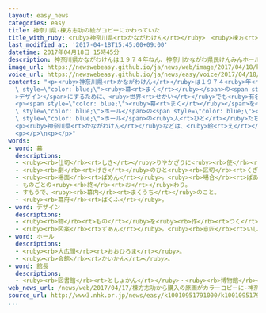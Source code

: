 ```yaml
---
layout: easy_news
categories: easy
title: 神奈川県-棟方志功の絵がコピーにかわっていた
title_with_ruby: <ruby>神奈川県<rt>かながわけん</rt></ruby>　<ruby>棟方<rt>むなかた</rt></ruby><ruby>志功<rt>しこう</rt></ruby>の<ruby>絵<rt>え</rt></ruby>がコピーにかわっていた
last_modified_at: '2017-04-18T15:45:00+09:00'
datetime: 2017年04月18日 15時45分
description: 神奈川県かながわけんは１９７４年ねん、神奈川かながわ県民けんみんホールの幕まくのデザインにするために、世界せかいでも有名ゆうめいな棟方むなかた志功しこうさんがかいた絵えを３００万まん円えんで買かいました。
image_url: https://newswebeasy.github.io/ja/news/web/image/2017/04/18/k10010951791000.jpg
voice_url: https://newswebeasy.github.io/ja/news/easy/voice/2017/04/18/k10010951791000.mp3
contents: "<p><ruby>神奈川県<rt>かながわけん</rt></ruby>は１９７４<ruby>年<rt>ねん</rt></ruby>、<ruby>神奈川<rt>かながわ</rt></ruby><ruby>県民<rt>けんみん</rt></ruby>ホールの<span\
  \ style=\"color: blue;\"><ruby>幕<rt>まく</rt></ruby></span>の<span style=\"color: blue;\"\
  >デザイン</span>にするために、<ruby>世界<rt>せかい</rt></ruby>でも<ruby>有名<rt>ゆうめい</rt></ruby>な<ruby>棟方<rt>むなかた</rt></ruby><ruby>志功<rt>しこう</rt></ruby>さんがかいた<ruby>絵<rt>え</rt></ruby>を３００<ruby>万<rt>まん</rt></ruby><ruby>円<rt>えん</rt></ruby>で<ruby>買<rt>か</rt></ruby>いました。この<ruby>絵<rt>え</rt></ruby>は<ruby>縦<rt>たて</rt></ruby>が５０ｃm、<ruby>横<rt>よこ</rt></ruby>が６５ｃmぐらいの<ruby>大<rt>おお</rt></ruby>きさです。</p>\n\
  <p><span style=\"color: blue;\"><ruby>幕<rt>まく</rt></ruby></span>を<ruby>作<rt>つく</rt></ruby>ったあと、<ruby>絵<rt>え</rt></ruby>は<span\
  \ style=\"color: blue;\">ホール</span>の<span style=\"color: blue;\"><ruby>館長<rt>かんちょう</rt></ruby></span>の<ruby>部屋<rt>へや</rt></ruby>に<ruby>飾<rt>かざ</rt></ruby>ってありました。２０１４<ruby>年<rt>ねん</rt></ruby>に<ruby>鎌倉<rt>かまくら</rt></ruby><ruby>市<rt>し</rt></ruby>の<ruby>美術館<rt>びじゅつかん</rt></ruby>にこの<ruby>絵<rt>え</rt></ruby>を<ruby>飾<rt>かざ</rt></ruby>ったとき、<ruby>客<rt>きゃく</rt></ruby>からコピーのように<ruby>見<rt>み</rt></ruby>えると<ruby>言<rt>い</rt></ruby>われました。<ruby>美術館<rt>びじゅつかん</rt></ruby>などが<ruby>調<rt>しら</rt></ruby>べると、コピーだとわかりました。<span\
  \ style=\"color: blue;\">ホール</span>の<ruby>人<rt>ひと</rt></ruby>たちは<ruby>絵<rt>え</rt></ruby>をさがしましたが、<ruby>見<rt>み</rt></ruby>つかりませんでした。</p>\n\
  <p><ruby>神奈川県<rt>かながわけん</rt></ruby>などは、<ruby>絵<rt>え</rt></ruby>が<ruby>盗<rt>ぬす</rt></ruby>まれたかもしれないと<ruby>考<rt>かんが</rt></ruby>えています。</p>\n\
  <p></p>\n<p></p>"
words:
- word: 幕
  descriptions:
  - <ruby><rb>仕切</rb><rt>しき</rt></ruby>りやかざりに<ruby><rb>使</rb><rt>つか</rt></ruby>う、はばの<ruby><rb>広</rb><rt>ひろ</rt></ruby>い<ruby><rb>布</rb><rt>ぬの</rt></ruby>。
  - <ruby><rb>劇</rb><rt>げき</rt></ruby>のひと<ruby><rb>区切</rb><rt>くぎ</rt></ruby>り。
  - <ruby><rb>場面</rb><rt>ばめん</rt></ruby>。<ruby><rb>場合</rb><rt>ばあい</rt></ruby>。
  - ものごとの<ruby><rb>終</rb><rt>お</rt></ruby>わり。
  - すもうで、<ruby><rb>幕内</rb><rt>まくうち</rt></ruby>のこと。
  - <ruby><rb>幕府</rb><rt>ばくふ</rt></ruby>。
- word: デザイン
  descriptions:
  - <ruby><rb>物</rb><rt>もの</rt></ruby>を<ruby><rb>作</rb><rt>つく</rt></ruby>るときに、<ruby><rb>形</rb><rt>かたち</rt></ruby>や<ruby><rb>色</rb><rt>いろ</rt></ruby>などを<ruby><rb>工夫</rb><rt>くふう</rt></ruby>すること。
  - <ruby><rb>図案</rb><rt>ずあん</rt></ruby>。<ruby><rb>意匠</rb><rt>いしょう</rt></ruby>。
- word: ホール
  descriptions:
  - <ruby><rb>大広間</rb><rt>おおひろま</rt></ruby>。
  - <ruby><rb>会館</rb><rt>かいかん</rt></ruby>。
- word: 館長
  descriptions:
  - <ruby><rb>図書館</rb><rt>としょかん</rt></ruby>・<ruby><rb>博物館</rb><rt>はくぶつかん</rt></ruby>・<ruby><rb>美術館</rb><rt>びじゅつかん</rt></ruby>など、「<ruby><rb>館</rb><rt>かん</rt></ruby>」のつく<ruby><rb>所</rb><rt>ところ</rt></ruby>で、もっとも<ruby><rb>責任</rb><rt>せきにん</rt></ruby>のある<ruby><rb>人</rb><rt>ひと</rt></ruby>。
web_news_url: /news/web/2017/04/17/棟方志功から購入の原画がカラーコピーに-神奈川/
source_url: http://www3.nhk.or.jp/news/easy/k10010951791000/k10010951791000.html
...
```

